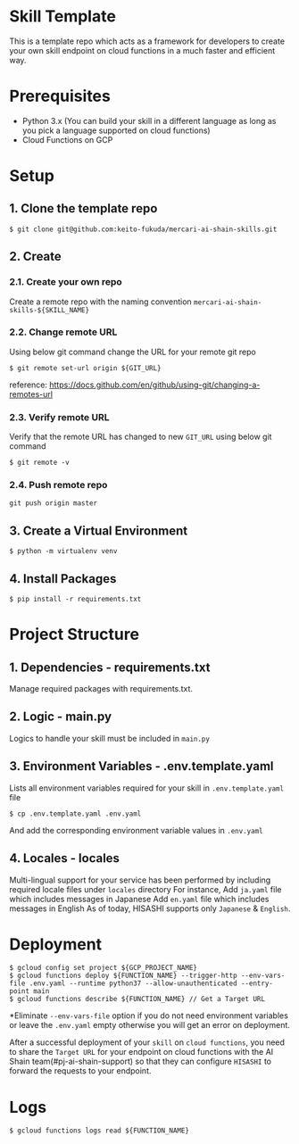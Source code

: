 # Skill Template
This is a template repo which acts as a framework for developers to create your own skill endpoint on cloud functions in a much faster and efficient way.

# Prerequisites
- Python 3.x (You can build your skill in a different language as long as you pick a language supported on cloud functions)
- Cloud Functions on GCP

# Setup
## 1. Clone the template repo
```
$ git clone git@github.com:keito-fukuda/mercari-ai-shain-skills.git
```

## 2. Create  
### 2.1. Create your own repo
Create a remote repo with the naming convention `mercari-ai-shain-skills-${SKILL_NAME}`

### 2.2. Change remote URL
Using below git command change the URL for your remote git repo
```
$ git remote set-url origin ${GIT_URL}
```
reference: https://docs.github.com/en/github/using-git/changing-a-remotes-url

### 2.3. Verify remote URL
Verify that the remote URL has changed to new `GIT_URL` using below git command
```
$ git remote -v
```
### 2.4. Push remote repo
```
git push origin master
```

## 3. Create a Virtual Environment
```
$ python -m virtualenv venv 
```

## 4. Install Packages
```
$ pip install -r requirements.txt
```

# Project Structure
## 1. Dependencies - requirements.txt
Manage required packages with requirements.txt. 

## 2. Logic - main.py
Logics to handle your skill must be included in `main.py`

## 3. Environment Variables - .env.template.yaml
Lists all environment variables required for your skill in `.env.template.yaml` file
```
$ cp .env.template.yaml .env.yaml
```
And add the corresponding environment variable values in `.env.yaml`

## 4. Locales - locales
Multi-lingual support for your service has been performed by including required locale files under `locales` directory
For instance,
Add `ja.yaml` file which includes messages in Japanese
Add `en.yaml` file which includes messages in English
As of today, HISASHI supports only `Japanese` & `English`.

# Deployment
```
$ gcloud config set project ${GCP_PROJECT_NAME}
$ gcloud functions deploy ${FUNCTION_NAME} --trigger-http --env-vars-file .env.yaml --runtime python37 --allow-unauthenticated --entry-point main
$ gcloud functions describe ${FUNCTION_NAME} // Get a Target URL
```
*Eliminate `--env-vars-file` option if you do not need environment variables or leave the `.env.yaml` empty otherwise you will get an error on deployment.

After a successful deployment of your `skill` on `cloud functions`, you need to share the `Target URL` for your endpoint on cloud functions with the AI Shain team(#pj-ai-shain-support) so that they can configure `HISASHI` to forward the requests to your endpoint.

# Logs
```
$ gcloud functions logs read ${FUNCTION_NAME}
```